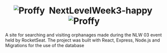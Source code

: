# <h1 align="center"><img src="https://github.com/FelipePDS/NextLevelWeek3-happy/blob/master/mobile/src/images/map-marker.png" alt="Proffy"/> &nbsp;NextLevelWeek3-happy&nbsp; <img src="https://github.com/FelipePDS/NextLevelWeek3-happy/blob/master/mobile/src/images/map-marker.png" alt="Proffy"/></h1>

<p>A site for searching and visiting orphanages made during the NLW 03 event held by RocketSeat. The project was built with React, Express, Node.js and Migrations for the use of the database</p>
